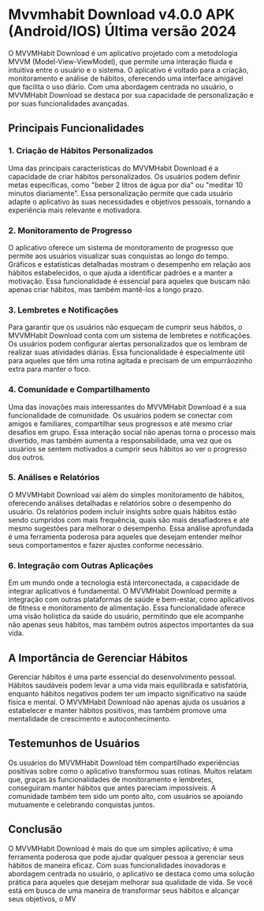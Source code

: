 # Mvvmhabit Download v4.0.0 APK (Android/IOS) Última versão 2024
O MVVMHabit Download é um aplicativo projetado com a metodologia MVVM (Model-View-ViewModel), que permite uma interação fluida e intuitiva entre o usuário e o sistema. O aplicativo é voltado para a criação, monitoramento e análise de hábitos, oferecendo uma interface amigável que facilita o uso diário. Com uma abordagem centrada no usuário, o MVVMHabit Download se destaca por sua capacidade de personalização e por suas funcionalidades avançadas.

## Principais Funcionalidades
### 1. Criação de Hábitos Personalizados
Uma das principais características do MVVMHabit Download é a capacidade de criar hábitos personalizados. Os usuários podem definir metas específicas, como "beber 2 litros de água por dia" ou "meditar 10 minutos diariamente". Essa personalização permite que cada usuário adapte o aplicativo às suas necessidades e objetivos pessoais, tornando a experiência mais relevante e motivadora.

### 2. Monitoramento de Progresso
O aplicativo oferece um sistema de monitoramento de progresso que permite aos usuários visualizar suas conquistas ao longo do tempo. Gráficos e estatísticas detalhadas mostram o desempenho em relação aos hábitos estabelecidos, o que ajuda a identificar padrões e a manter a motivação. Essa funcionalidade é essencial para aqueles que buscam não apenas criar hábitos, mas também mantê-los a longo prazo.

### 3. Lembretes e Notificações
Para garantir que os usuários não esqueçam de cumprir seus hábitos, o MVVMHabit Download conta com um sistema de lembretes e notificações. Os usuários podem configurar alertas personalizados que os lembram de realizar suas atividades diárias. Essa funcionalidade é especialmente útil para aqueles que têm uma rotina agitada e precisam de um empurrãozinho extra para manter o foco.

### 4. Comunidade e Compartilhamento
Uma das inovações mais interessantes do MVVMHabit Download é a sua funcionalidade de comunidade. Os usuários podem se conectar com amigos e familiares, compartilhar seus progressos e até mesmo criar desafios em grupo. Essa interação social não apenas torna o processo mais divertido, mas também aumenta a responsabilidade, uma vez que os usuários se sentem motivados a cumprir seus hábitos ao ver o progresso dos outros.

### 5. Análises e Relatórios
O MVVMHabit Download vai além do simples monitoramento de hábitos, oferecendo análises detalhadas e relatórios sobre o desempenho do usuário. Os relatórios podem incluir insights sobre quais hábitos estão sendo cumpridos com mais frequência, quais são mais desafiadores e até mesmo sugestões para melhorar o desempenho. Essa análise aprofundada é uma ferramenta poderosa para aqueles que desejam entender melhor seus comportamentos e fazer ajustes conforme necessário.

### 6. Integração com Outras Aplicações
Em um mundo onde a tecnologia está interconectada, a capacidade de integrar aplicativos é fundamental. O MVVMHabit Download permite a integração com outras plataformas de saúde e bem-estar, como aplicativos de fitness e monitoramento de alimentação. Essa funcionalidade oferece uma visão holística da saúde do usuário, permitindo que ele acompanhe não apenas seus hábitos, mas também outros aspectos importantes da sua vida.

## A Importância de Gerenciar Hábitos
Gerenciar hábitos é uma parte essencial do desenvolvimento pessoal. Hábitos saudáveis podem levar a uma vida mais equilibrada e satisfatória, enquanto hábitos negativos podem ter um impacto significativo na saúde física e mental. O MVVMHabit Download não apenas ajuda os usuários a estabelecer e manter hábitos positivos, mas também promove uma mentalidade de crescimento e autoconhecimento.

## Testemunhos de Usuários
Os usuários do MVVMHabit Download têm compartilhado experiências positivas sobre como o aplicativo transformou suas rotinas. Muitos relatam que, graças às funcionalidades de monitoramento e lembretes, conseguiram manter hábitos que antes pareciam impossíveis. A comunidade também tem sido um ponto alto, com usuários se apoiando mutuamente e celebrando conquistas juntos.

## Conclusão
O MVVMHabit Download é mais do que um simples aplicativo; é uma ferramenta poderosa que pode ajudar qualquer pessoa a gerenciar seus hábitos de maneira eficaz. Com suas funcionalidades inovadoras e abordagem centrada no usuário, o aplicativo se destaca como uma solução prática para aqueles que desejam melhorar sua qualidade de vida. Se você está em busca de uma maneira de transformar seus hábitos e alcançar seus objetivos, o MV
